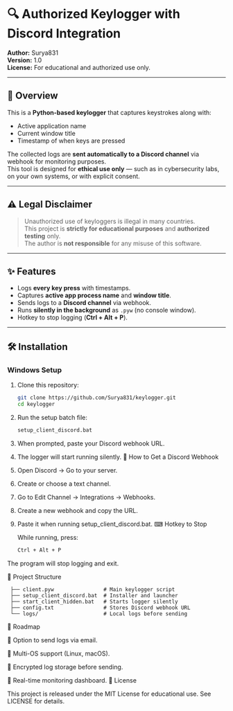 # 🔍 Authorized Keylogger with Discord Integration

**Author:** Surya831  
**Version:** 1.0  
**License:** For educational and authorized use only.

---

## 📌 Overview
This is a **Python-based keylogger** that captures keystrokes along with:
- Active application name
- Current window title
- Timestamp of when keys are pressed

The collected logs are **sent automatically to a Discord channel** via webhook for monitoring purposes.  
This tool is designed for **ethical use only** — such as in cybersecurity labs, on your own systems, or with explicit consent.

---

## ⚠ Legal Disclaimer
> Unauthorized use of keyloggers is illegal in many countries.  
> This project is **strictly for educational purposes** and **authorized testing** only.  
> The author is **not responsible** for any misuse of this software.

---

## ✨ Features
- Logs **every key press** with timestamps.
- Captures **active app process name** and **window title**.
- Sends logs to a **Discord channel** via webhook.
- Runs **silently in the background** as `.pyw` (no console window).
- Hotkey to stop logging (**Ctrl + Alt + P**).

---

## 🛠 Installation

### **Windows Setup**
1. Clone this repository:
   ```bash
   git clone https://github.com/Surya831/keylogger.git
   cd keylogger
2. Run the setup batch file:
   ```bash
   setup_client_discord.bat
3. When prompted, paste your Discord webhook URL.
4. The logger will start running silently.
🎯 How to Get a Discord Webhook
1. Open Discord → Go to your server.
2. Create or choose a text channel.
3. Go to Edit Channel → Integrations → Webhooks.
4. Create a new webhook and copy the URL.
5. Paste it when running setup_client_discord.bat.
⌨ Hotkey to Stop

   While running, press:
   ```bash
   Ctrl + Alt + P
The program will stop logging and exit.

📂 Project Structure
  
    
     ├── client.pyw                # Main keylogger script
     ├── setup_client_discord.bat  # Installer and launcher
     ├── start_client_hidden.bat   # Starts logger silently
     ├── config.txt                # Stores Discord webhook URL
     └── logs/                     # Local logs before sending
🚀 Roadmap
    
🔴 Option to send logs via email.

🔴 Multi-OS support (Linux, macOS).

🔴 Encrypted log storage before sending.

🔴 Real-time monitoring dashboard.
📜 License

This project is released under the MIT License for educational use.
See LICENSE for details.
    

   
 

   
